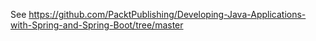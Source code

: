 See https://github.com/PacktPublishing/Developing-Java-Applications-with-Spring-and-Spring-Boot/tree/master